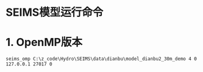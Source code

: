 SEIMS模型运行命令
===============

# 1. OpenMP版本

`seims_omp C:\z_code\Hydro\SEIMS\data\dianbu\model_dianbu2_30m_demo 4 0 127.0.0.1 27017 0`